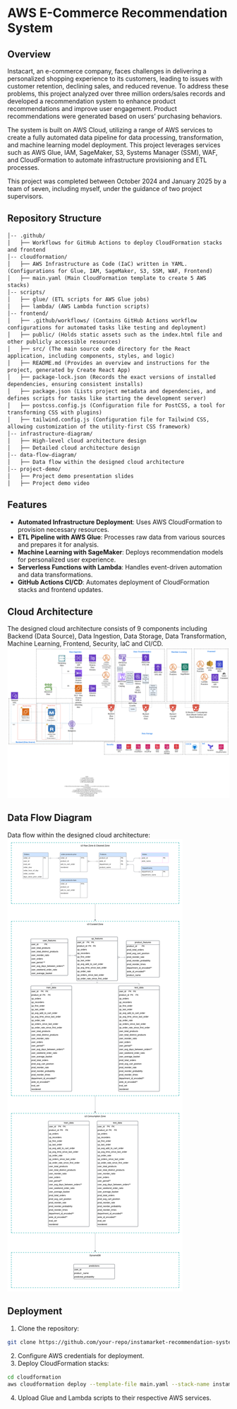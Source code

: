 # AWS E-Commerce Recommendation System
## Overview
Instacart, an e-commerce company, faces challenges in delivering a personalized shopping experience to its customers, leading to issues with customer retention, declining sales, and reduced revenue. To address these problems, this project analyzed over three million orders/sales records and developed a recommendation system to enhance product recommendations and improve user engagement. Product recommendations were generated based on users’ purchasing behaviors.

The system is built on AWS Cloud, utilizing a range of AWS services to create a fully automated data pipeline for data processing, transformation, and machine learning model deployment. This project leverages services such as AWS Glue, IAM, SageMaker, S3, Systems Manager (SSM), WAF, and CloudFormation to automate infrastructure provisioning and ETL processes.

This project was completed between October 2024 and January 2025 by a team of seven, including myself, under the guidance of two project supervisors.

## Repository Structure
```aws-ecom-recommendation-system/
│-- .github/
│   ├── Workflows for GitHub Actions to deploy CloudFormation stacks and frontend
│-- cloudformation/
│   ├── AWS Infrastructure as Code (IaC) written in YAML. (Configurations for Glue, IAM, SageMaker, S3, SSM, WAF, Frontend)
│   ├── main.yaml (Main CloudFormation template to create 5 AWS stacks)
│-- scripts/
│   ├── glue/ (ETL scripts for AWS Glue jobs)
│   ├── lambda/ (AWS Lambda function scripts)
│-- frontend/
│   ├── .github/workflows/ (Contains GitHub Actions workflow configurations for automated tasks like testing and deployment)
│   ├── public/ (Holds static assets such as the index.html file and other publicly accessible resources)
│   ├── src/ (The main source code directory for the React application, including components, styles, and logic)
│   ├── README.md (Provides an overview and instructions for the project, generated by Create React App)
│   ├── package-lock.json (Records the exact versions of installed dependencies, ensuring consistent installs)
│   ├── package.json (Lists project metadata and dependencies, and defines scripts for tasks like starting the development server)
│   ├── postcss.config.js (Configuration file for PostCSS, a tool for transforming CSS with plugins)
│   ├── tailwind.config.js (Configuration file for Tailwind CSS, allowing customization of the utility-first CSS framework)
│-- infrastructure-diagram/
│   ├── High-level cloud architecture design
│   ├── Detailed cloud architecture design
│-- data-flow-diagram/
│   ├── Data flow within the designed cloud architecture
│-- project-demo/
│   ├── Project demo presentation slides
│   ├── Project demo video
```

## Features
- **Automated Infrastructure Deployment**: Uses AWS CloudFormation to provision necessary resources.
- **ETL Pipeline with AWS Glue**: Processes raw data from various sources and prepares it for analysis.
- **Machine Learning with SageMaker**: Deploys recommendation models for personalized user experience.
- **Serverless Functions with Lambda**: Handles event-driven automation and data transformations.
- **GitHub Actions CI/CD**: Automates deployment of CloudFormation stacks and frontend updates.

## Cloud Architecture
The designed cloud architecture consists of 9 components including Backend (Data Source), Data Ingestion, Data Storage, Data Transformation, Machine Learning, Frontend, Security, IaC and CI/CD.  
![Alt Text](infrastructure-diagram/Cloud_Architecture_Design.png)

## Data Flow Diagram
Data flow within the designed cloud architecture:
![Alt Text](data-flow-diagram/Data_Flow_Diagram.png)

## Deployment
1. Clone the repository:
```sh
git clone https://github.com/your-repo/instamarket-recommendation-system.git
```
2. Configure AWS credentials for deployment.
3. Deploy CloudFormation stacks:
```sh  
cd cloudformation
aws cloudformation deploy --template-file main.yaml --stack-name instamarket-main
```
4. Upload Glue and Lambda scripts to their respective AWS services.
